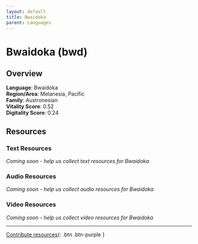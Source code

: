 ```yaml
---
layout: default
title: Bwaidoka
parent: Languages
---
```


# Bwaidoka (bwd)

## Overview

**Language**: Bwaidoka  
**Region/Area**: Melanesia, Pacific  
**Family**: Austronesian  
**Vitality Score**: 0.52  
**Digitality Score**: 0.24  

## Resources

### Text Resources
*Coming soon - help us collect text resources for Bwaidoka*

### Audio Resources
*Coming soon - help us collect audio resources for Bwaidoka*

### Video Resources
*Coming soon - help us collect video resources for Bwaidoka*

---

[Contribute resources](https://fairtrain.github.io/){: .btn .btn-purple }
